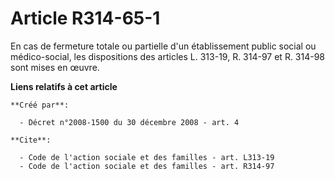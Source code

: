 # Article R314-65-1

En cas de fermeture totale ou partielle d'un établissement public social ou médico-social, les dispositions des articles L.
313-19, R. 314-97 et R. 314-98 sont mises en œuvre.

**Liens relatifs à cet article**

	**Créé par**:

	  - Décret n°2008-1500 du 30 décembre 2008 - art. 4

	**Cite**:

	  - Code de l'action sociale et des familles - art. L313-19
	  - Code de l'action sociale et des familles - art. R314-97
